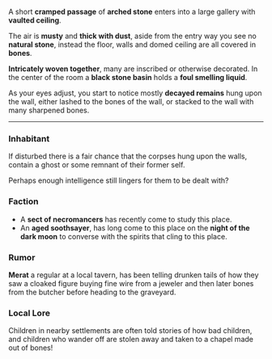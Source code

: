 A short **cramped passage** of **arched stone** enters into a large gallery with **vaulted ceiling**.

The air is **musty** and **thick with dust**, aside from the entry way you see no **natural stone**, instead the floor, walls and domed ceiling are all covered in **bones**. 

**Intricately woven together**, many are inscribed or otherwise decorated. In the center of the room a **black stone basin** holds a **foul smelling liquid**. 

As your eyes adjust, you start to notice mostly **decayed remains** hung upon the wall, either lashed to the bones of the wall, or stacked to the wall with many sharpened bones. 

---

### Inhabitant

If disturbed there is a fair chance that the corpses hung upon the walls, contain a ghost or some remnant of their former self.

Perhaps enough intelligence still lingers for them to be dealt with? 

### Faction

* A **sect of necromancers** has recently come to study this place.
* An **aged soothsayer**, has long come to this place on the **night of the dark moon** to converse with the spirits that cling to this place.

### Rumor

**Merat** a regular at a local tavern, has been telling drunken tails of how they saw a cloaked figure buying fine wire from a jeweler and then later bones from the butcher before heading to the graveyard.

### Local Lore

Children in nearby settlements are often told stories of how bad children, and children who wander off are stolen away and taken to a chapel made out of bones!
